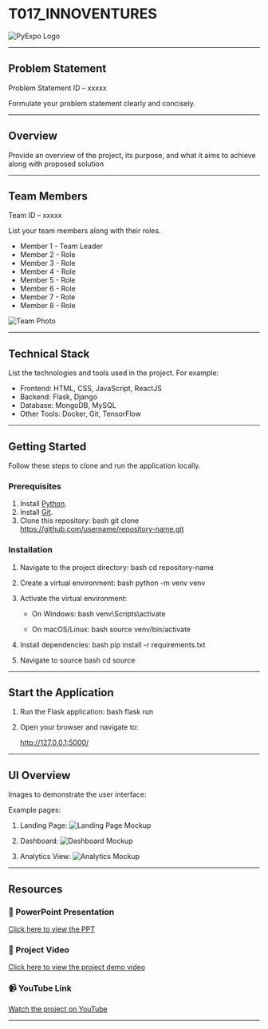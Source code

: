 # T017_INNOVENTURES
![PyExpo Logo](media/pyexpo-logo.png)

---

## Problem Statement

Problem Statement ID – xxxxx

Formulate your problem statement clearly and concisely.

---

## Overview

Provide an overview of the project, its purpose, and what it aims to achieve along with proposed solution

---

## Team Members

Team ID – xxxxx

List your team members along with their roles.

- Member 1 - Team Leader
- Member 2 - Role
- Member 3 - Role
- Member 4 - Role
- Member 5 - Role
- Member 6 - Role
- Member 7 - Role
- Member 8 - Role

![Team Photo](media/team-photo.png)

---

## Technical Stack

List the technologies and tools used in the project. For example:

- Frontend: HTML, CSS, JavaScript, ReactJS
- Backend: Flask, Django
- Database: MongoDB, MySQL
- Other Tools: Docker, Git, TensorFlow

---

## Getting Started

Follow these steps to clone and run the application locally.

### Prerequisites

1. Install [Python](https://www.python.org/downloads/).
2. Install [Git](https://git-scm.com/).
3. Clone this repository:
   bash
   git clone https://github.com/username/repository-name.git
   

### Installation

1. Navigate to the project directory:
   bash
   cd repository-name
   
2. Create a virtual environment:
   bash
   python -m venv venv
   
3. Activate the virtual environment:
   - On Windows:
     bash
     venv\Scripts\activate
     
   - On macOS/Linux:
     bash
     source venv/bin/activate
     
4. Install dependencies:
   bash
   pip install -r requirements.txt
   
5. Navigate to source
   bash
   cd source
   

---

## Start the Application

1. Run the Flask application:
   bash
   flask run
   
2. Open your browser and navigate to:
   
   http://127.0.0.1:5000/
   

---

## UI Overview

Images to demonstrate the user interface:

Example pages:

1. Landing Page:
   ![Landing Page Mockup](media/LoadingPage.png)

2. Dashboard:
   ![Dashboard Mockup](media/DashBoard.png)

3. Analytics View:
   ![Analytics Mockup](media/Analytics.png)

---

## Resources

### 📄 PowerPoint Presentation
[Click here to view the PPT](insert-drive-link-here)

### 🎥 Project Video
[Click here to view the project demo video](insert-drive-link-here)

### 📹 YouTube Link
[Watch the project on YouTube](insert-youtube-link-here)

---
